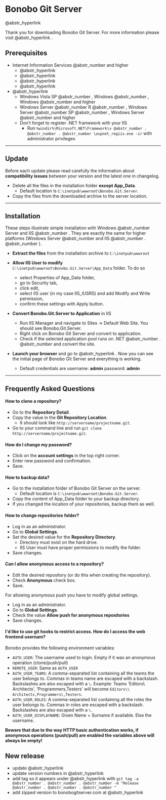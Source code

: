 # Bonobo Git Server

@abstr_hyperlink 

Thank you for downloading Bonobo Git Server. For more information please visit @abstr_hyperlink .

## Prerequisites

  * Internet Information Services @abstr_number and higher 
    * @abstr_hyperlink 
    * @abstr_hyperlink 
    * @abstr_hyperlink 
    * @abstr_hyperlink 
  * @abstr_hyperlink 
    * Windows Vista SP @abstr_number , Windows @abstr_number , Windows @abstr_number and higher
    * Windows Server @abstr_number R @abstr_number , Windows Server @abstr_number SP @abstr_number , Windows Server @abstr_number and higher
    * Don't forget to register .NET framework with your IIS 
      * Run `%windir%\Microsoft.NET\Framework\v @abstr_number . @abstr_number . @abstr_number \aspnet_regiis.exe -ir` with administrator privileges



* * *

## Update

Before each update please read carefully the information about **compatibility issues** between your version and the latest one in changelog.

  * Delete all the files in the installation folder **except App_Data**. 
    * Default location is `C:\inetpub\wwwroot\Bonobo.Git.Server`.
  * Copy the files from the downloaded archive to the server location.



* * *

## Installation

These steps illustrate simple installation with Windows @abstr_number Server and IIS @abstr_number . They are exactly the same for higher platforms (Windows Server @abstr_number and IIS @abstr_number . @abstr_number ).

  * **Extract the files** from the installation archive to `C:\inetpub\wwwroot`

  * **Allow IIS User to modify** `C:\inetpub\wwwroot\Bonobo.Git.Server\App_Data` folder. To do so

    * select Properties of App_Data folder,
    * go to Security tab, 
    * click edit, 
    * select IIS user (in my case IIS_IUSRS) and add Modify and Write permission,
    * confirm these settings with Apply button.
  * **Convert Bonobo.Git.Server to Application** in IIS

    * Run IIS Manager and navigate to Sites -> Default Web Site. You should see Bonobo.Git.Server.
    * Right click on Bonobo Git Server and convert to application.
    * Check if the selected application pool runs on .NET @abstr_number . @abstr_number and convert the site.
  * **Launch your browser** and go to @abstr_hyperlink . Now you can see the initial page of Bonobo Git Server and everything is working.

    * Default credentials are username: **admin** password: **admin**



* * *

## Frequently Asked Questions

#### How to clone a repository?

  * Go to the **Repository Detail**.
  * Copy the value in the **Git Repository Location**. 
    * It should look like `http://servername/projectname.git`.
  * Go to your command line and run `git clone http://servername/projectname.git`.



#### How do I change my password?

  * Click on the **account settings** in the top right corner.
  * Enter new password and confirmation.
  * Save.



#### How to backup data?

  * Go to the installation folder of Bonobo Git Server on the server. 
    * Default location is `C:\inetpub\wwwroot\Bonobo.Git.Server`.
  * Copy the content of App_Data folder to your backup directory.
  * If you changed the location of your repositories, backup them as well.



#### How to change repositories folder?

  * Log in as an administrator.
  * Go to **Global Settings**.
  * Set the desired value for the **Repository Directory**. 
    * Directory must exist on the hard drive.
    * IIS User must have proper permissions to modify the folder.
  * Save changes. 



#### Can I allow anonymous access to a repository?

  * Edit the desired repository (or do this when creating the repository).
  * Check **Anonymous** check box.
  * Save.



For allowing anonymous push you have to modify global settings.

  * Log in as an administrator.
  * Go to **Global Settings**.
  * Check the value **Allow push for anonymous repositories**
  * Save changes.



#### I'd like to use git hooks to restrict access. How do I access the web frontend usernam?

Bonobo provides the following environment variables:

  * `AUTH_USER`: The username used to login. Empty if it was an anonymous operation (clone/push/pull)
  * `REMOTE_USER`: Same as `AUTH_USER`
  * `AUTH_USER_TEAMS`: A comma-separated list containing all the teams the user belongs to. Commas in teams name are escaped with a backslash. Backslashes are also escaped with a `\`. Example: Teams 'Editors\ Architects', 'Programmers,Testers' will become `Editors\\ Architects,Programmers\,Testers`.
  * `AUTH_USER_ROLES`: A comma-separated list containing all the roles the user belongs to. Commas in roles are escaped with a backslash. Backslashes are also escaped with a `\`.
  * `AUTH_USER_DISPLAYNAME`: Given Name + Surname if available. Else the username.



**Beware that due to the way HTTP basic authentication works, if anonymous operations (push/pull) are enabled the variables above will always be empty!**

## New release

  * update @abstr_hyperlink 
  * update version numbers in @abstr_hyperlink 
  * add tag so it appears under @abstr_hyperlink with `git tag -a @abstr_number . @abstr_number . @abstr_number -m "Release @abstr_number . @abstr_number . @abstr_number "`
  * add zipped version to bonobogitserver.com at @abstr_hyperlink 


